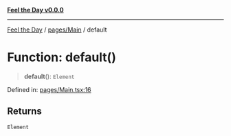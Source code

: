 [**Feel the Day v0.0.0**](../../../README.md)

***

[Feel the Day](../../../README.md) / [pages/Main](../README.md) / default

# Function: default()

> **default**(): `Element`

Defined in: [pages/Main.tsx:16](https://github.com/HyeinKang/feel-the-day/blob/6b0d3fb3bda5bce2accd42bfbaa4c5a46f07891e/src/pages/Main.tsx#L16)

## Returns

`Element`
